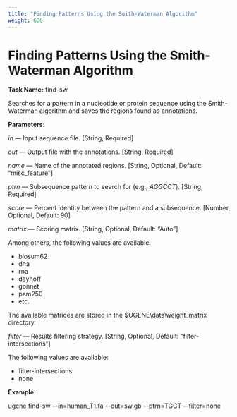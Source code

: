 ```yaml
---
title: "Finding Patterns Using the Smith-Waterman Algorithm"
weight: 600
---
```


# Finding Patterns Using the Smith-Waterman Algorithm

**Task Name:** find-sw

Searches for a pattern in a nucleotide or protein sequence using the Smith-Waterman algorithm and saves the regions found as annotations.

**Parameters:**

_in_ — Input sequence file. \[String, Required\]

_out_ — Output file with the annotations. \[String, Required\]

_name_ — Name of the annotated regions. \[String, Optional, Default: “misc\_feature”\]

_ptrn_ — Subsequence pattern to search for (e.g., _AGGCCT_). \[String, Required\]

_score_ — Percent identity between the pattern and a subsequence. \[Number, Optional, Default: 90\]

_matrix_ — Scoring matrix. \[String, Optional, Default: “Auto”\]

Among others, the following values are available:

- blosum62
- dna
- rna
- dayhoff
- gonnet
- pam250
- etc.

The available matrices are stored in the $UGENE\\data\\weight\_matrix directory.

_filter_ — Results filtering strategy. \[String, Optional, Default: “filter-intersections”\]

The following values are available:

- filter-intersections
- none

**Example:**

ugene find-sw --in=human\_T1.fa --out=sw.gb --ptrn=TGCT --filter=none